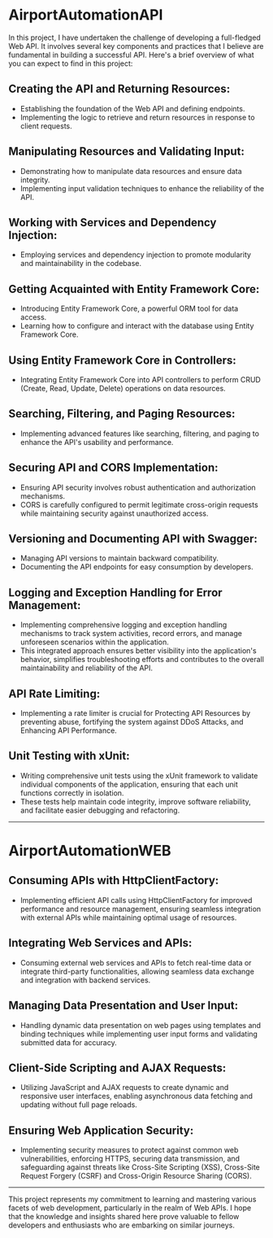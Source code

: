 
# AirportAutomationAPI
In this project, I have undertaken the challenge of developing a full-fledged Web API. It involves several key components and practices that I believe are fundamental in building a successful API. Here's a brief overview of what you can expect to find in this project:

## Creating the API and Returning Resources:
- Establishing the foundation of the Web API and defining endpoints.
- Implementing the logic to retrieve and return resources in response to client requests.

## Manipulating Resources and Validating Input:
- Demonstrating how to manipulate data resources and ensure data integrity.
- Implementing input validation techniques to enhance the reliability of the API.

## Working with Services and Dependency Injection:
- Employing services and dependency injection to promote modularity and maintainability in the codebase.

## Getting Acquainted with Entity Framework Core:
- Introducing Entity Framework Core, a powerful ORM tool for data access.
- Learning how to configure and interact with the database using Entity Framework Core.

## Using Entity Framework Core in Controllers:
- Integrating Entity Framework Core into API controllers to perform CRUD (Create, Read, Update, Delete) operations on data resources.

## Searching, Filtering, and Paging Resources:
- Implementing advanced features like searching, filtering, and paging to enhance the API's usability and performance.

## Securing API and CORS Implementation:
- Ensuring API security involves robust authentication and authorization mechanisms.
- CORS is carefully configured to permit legitimate cross-origin requests while maintaining security against unauthorized access.

## Versioning and Documenting API with Swagger:
- Managing API versions to maintain backward compatibility.
- Documenting the API endpoints for easy consumption by developers.

## Logging and Exception Handling for Error Management:
- Implementing comprehensive logging and exception handling mechanisms to track system activities, record errors, and manage unforeseen scenarios within the application.
- This integrated approach ensures better visibility into the application's behavior, simplifies troubleshooting efforts and contributes to the overall maintainability and reliability of the API.

## API Rate Limiting:
- Implementing a rate limiter is crucial for Protecting API Resources by preventing abuse, fortifying the system against DDoS Attacks, and Enhancing API Performance.

## Unit Testing with xUnit: 
- Writing comprehensive unit tests using the xUnit framework to validate individual components of the application, ensuring that each unit functions correctly in isolation. 
- These tests help maintain code integrity, improve software reliability, and facilitate easier debugging and refactoring.

___

# AirportAutomationWEB


## Consuming APIs with HttpClientFactory:
- Implementing efficient API calls using HttpClientFactory for improved performance and resource management, ensuring seamless integration with external APIs while maintaining optimal usage of resources.

## Integrating Web Services and APIs:
- Consuming external web services and APIs to fetch real-time data or integrate third-party functionalities, allowing seamless data exchange and integration with backend services.

## Managing Data Presentation and User Input:
- Handling dynamic data presentation on web pages using templates and binding techniques while implementing user input forms and validating submitted data for accuracy.

## Client-Side Scripting and AJAX Requests:
- Utilizing JavaScript and AJAX requests to create dynamic and responsive user interfaces, enabling asynchronous data fetching and updating without full page reloads.

## Ensuring Web Application Security:
- Implementing security measures to protect against common web vulnerabilities, enforcing HTTPS, securing data transmission, and safeguarding against threats like Cross-Site Scripting (XSS), Cross-Site Request Forgery (CSRF) and Cross-Origin Resource Sharing (CORS).
___

This project represents my commitment to learning and mastering various facets of web development, particularly in the realm of Web APIs. I hope that the knowledge and insights shared here prove valuable to fellow developers and enthusiasts who are embarking on similar journeys.
